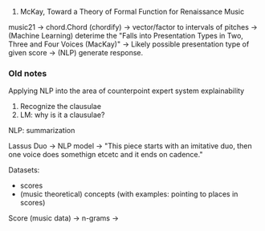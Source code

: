 1. McKay, Toward a Theory of Formal Function for Renaissance Music


music21 -> chord.Chord (chordify) -> vector/factor to intervals of pitches -> (Machine Learning) deterime the "Falls into Presentation Types in Two, Three and Four Voices (MacKay)" -> Likely possible presentation type of given score -> (NLP) generate response. 


### Old notes

Applying NLP into the area of counterpoint expert system explainability

1. Recognize the clausulae
2. LM: why is it a clausulae?

NLP: summarization

Lassus Duo -> NLP model -> "This piece starts with an imitative duo, then one voice does somethign etcetc and it ends on cadence."


Datasets:
- scores
- (music theoretical) concepts (with examples: pointing to places in scores)

Score (music data) -> n-grams -> 


